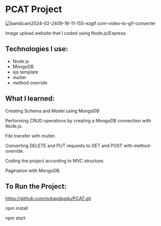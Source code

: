 # PCAT Project

![bandicam2024-02-2409-16-11-155-ezgif com-video-to-gif-converter](https://github.com/nuhaydogdu/PCAT/assets/81580228/03172f4f-991c-45cb-90df-95b50d861425)

Image upload website that I coded using Node.js/Express.

## Technologies I use:

- Node js
- MongoDB
- ejs template
- multer
- method override

## What I learned:

Creating Schema and Model using MongoDB

Performing CRUD operations by creating a MongoDB connection with Node.js.

File transfer with multer.

Converting DELETE and PUT requests to GET and POST with method-override.

Coding the project according to MVC structure.

Pagination with MongoDB.

## To Run the Project:

https://github.com/nuhaydogdu/PCAT.git

npm install

npm start
